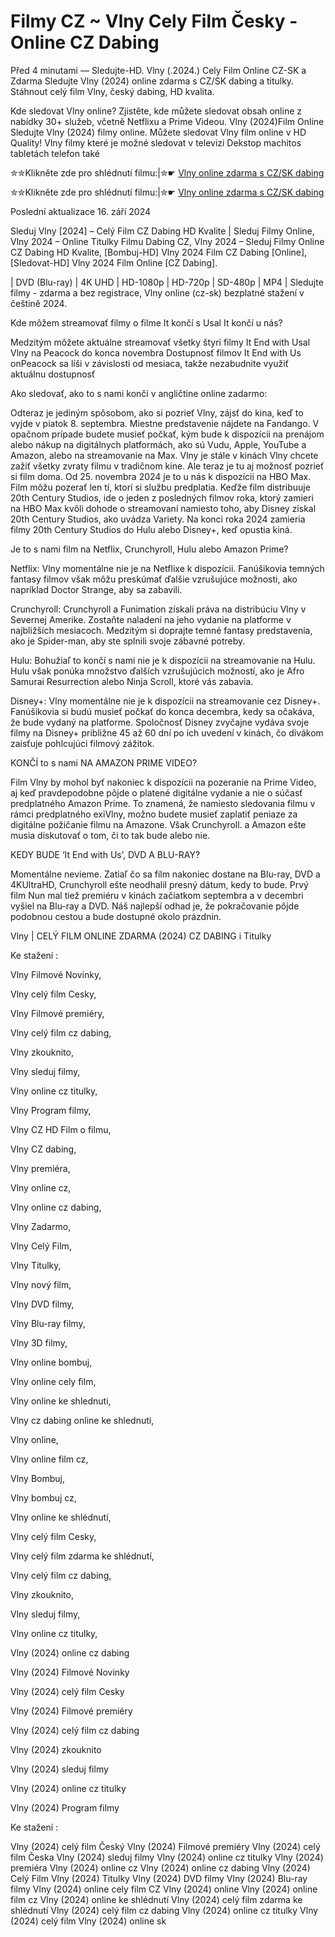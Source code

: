 # Filmy CZ ~ Vlny Cely Film Česky - Online CZ Dabing

Před 4 minutami — Sledujte-HD. Vlny (.2024.) Cely Film Online CZ-SK a Zdarma
Sledujte Vlny (2024) online zdarma s CZ/SK dabing a titulky. Stáhnout celý film Vlny, český dabing, HD kvalita.

Kde sledovat Vlny online? Zjistěte, kde můžete sledovat obsah online z nabídky 30+ služeb, včetně Netflixu a Prime Videou. Vlny (2024)Film Online Sledujte Vlny (2024) filmy online. Můžete sledovat Vlny film online v HD Quality! Vlny filmy které je možné sledovat v televizi Dekstop machitos tabletách telefon také

✮✮Klikněte zde pro shlédnutí filmu:|✮☛ [Vlny online zdarma s CZ/SK dabing](https://onlinecz-skdabingtitulkyzdarmo.blogspot.com/2024/09/vlny-cely-film-online-cz.html)

✮✮Klikněte zde pro shlédnutí filmu:|✮☛ [Vlny online zdarma s CZ/SK dabing](https://onlinecz-skdabingtitulkyzdarmo.blogspot.com/2024/09/vlny-cely-film-online-cz.html)

Poslední aktualizace 16. září 2024


Sleduj Vlny [2024] – Celý Film CZ Dabing HD Kvalite | Sleduj Filmy Online, Vlny 2024 – Online Titulky Filmu Dabing CZ, Vlny 2024 – Sleduj Filmy Online CZ Dabing HD Kvalite, [Bombuj-HD] Vlny 2024 Film CZ Dabing [Online], [Sledovat-HD] Vlny 2024 Film Online [CZ Dabing].

| DVD (Blu-ray) | 4K UHD | HD-1080p | HD-720p | SD-480p | MP4 | Sledujte filmy - zdarma a bez registrace, Vlny online (cz-sk) bezplatné stažení v češtině 2024.

Kde môžem streamovať filmy o filme It končí s Usal It končí u nás?

Medzitým môžete aktuálne streamovať všetky štyri filmy It End with Usal Vlny na Peacock do konca novembra Dostupnosť filmov It End with Us onPeacock sa líši v závislosti od mesiaca, takže nezabudnite využiť aktuálnu dostupnosť

Ako sledovať, ako to s nami končí v angličtine online zadarmo:

Odteraz je jediným spôsobom, ako si pozrieť Vlny, zájsť do kina, keď to vyjde v piatok 8. septembra. Miestne predstavenie nájdete na Fandango. V opačnom prípade budete musieť počkať, kým bude k dispozícii na prenájom alebo nákup na digitálnych platformách, ako sú Vudu, Apple, YouTube a Amazon, alebo na streamovanie na Max. Vlny je stále v kinách Vlny chcete zažiť všetky zvraty filmu v tradičnom kine. Ale teraz je tu aj možnosť pozrieť si film doma. Od 25. novembra 2024 je to u nás k dispozícii na HBO Max. Film môžu pozerať len tí, ktorí si službu predplatia. Keďže film distribuuje 20th Century Studios, ide o jeden z posledných filmov roka, ktorý zamieri na HBO Max kvôli dohode o streamovaní namiesto toho, aby Disney získal 20th Century Studios, ako uvádza Variety. Na konci roka 2024 zamieria filmy 20th Century Studios do Hulu alebo Disney+, keď opustia kiná.

Je to s nami film na Netflix, Crunchyroll, Hulu alebo Amazon Prime?

Netflix: Vlny momentálne nie je na Netflixe k dispozícii. Fanúšikovia temných fantasy filmov však môžu preskúmať ďalšie vzrušujúce možnosti, ako napríklad Doctor Strange, aby sa zabavili.

Crunchyroll: Crunchyroll a Funimation získali práva na distribúciu Vlny v Severnej Amerike. Zostaňte naladení na jeho vydanie na platforme v najbližších mesiacoch. Medzitým si doprajte temné fantasy predstavenia, ako je Spider-man, aby ste splnili svoje zábavné potreby.

Hulu: Bohužiaľ to končí s nami nie je k dispozícii na streamovanie na Hulu. Hulu však ponúka množstvo ďalších vzrušujúcich možností, ako je Afro Samurai Resurrection alebo Ninja Scroll, ktoré vás zabavia.

Disney+: Vlny momentálne nie je k dispozícii na streamovanie cez Disney+. Fanúšikovia si budú musieť počkať do konca decembra, kedy sa očakáva, že bude vydaný na platforme. Spoločnosť Disney zvyčajne vydáva svoje filmy na Disney+ približne 45 až 60 dní po ich uvedení v kinách, čo divákom zaisťuje pohlcujúci filmový zážitok.

KONČÍ to s nami NA AMAZON PRIME VIDEO?

Film Vlny by mohol byť nakoniec k dispozícii na pozeranie na Prime Video, aj keď pravdepodobne pôjde o platené digitálne vydanie a nie o súčasť predplatného Amazon Prime. To znamená, že namiesto sledovania filmu v rámci predplatného exiVlny, možno budete musieť zaplatiť peniaze za digitálne požičanie filmu na Amazone. Však Crunchyroll. a Amazon ešte musia diskutovať o tom, či to tak bude alebo nie.

KEDY BUDE ‘It End with Us’, DVD A BLU-RAY?

Momentálne nevieme. Zatiaľ čo sa film nakoniec dostane na Blu-ray, DVD a 4KUltraHD, Crunchyroll ešte neodhalil presný dátum, kedy to bude. Prvý film Nun mal tiež premiéru v kinách začiatkom septembra a v decembri vyšiel na Blu-ray a DVD. Náš najlepší odhad je, že pokračovanie pôjde podobnou cestou a bude dostupné okolo prázdnin.

Vlny | CELÝ FILM ONLINE ZDARMA (2024) CZ DABING i Titulky

Ke stažení :

Vlny Filmové Novinky,

Vlny celý film Cesky,

Vlny Filmové premiéry,

Vlny celý film cz dabing,

Vlny zkouknito,

Vlny sleduj filmy,

Vlny online cz titulky,

Vlny Program filmy,

Vlny CZ HD Film o filmu,

Vlny CZ dabing,

Vlny premiéra,

Vlny online cz,

Vlny online cz dabing,

Vlny Zadarmo,

Vlny Celý Film,

Vlny Titulky,

Vlny nový film,

Vlny DVD filmy,

Vlny Blu-ray filmy,

Vlny 3D filmy,

Vlny online bombuj,

Vlny online cely film,

Vlny online ke shlednuti,

Vlny cz dabing online ke shlednuti,

Vlny online,

Vlny online film cz,

Vlny Bombuj,

Vlny bombuj cz,

Vlny online ke shlédnutí,

Vlny celý film Cesky,

Vlny celý film zdarma ke shlédnutí,

Vlny celý film cz dabing,

Vlny zkouknito,

Vlny sleduj filmy,

Vlny online cz titulky,

Vlny (2024) online cz dabing

Vlny (2024) Filmové Novinky

Vlny (2024) celý film Cesky

Vlny (2024) Filmové premiéry

Vlny (2024) celý film cz dabing

Vlny (2024) zkouknito

Vlny (2024) sleduj filmy

Vlny (2024) online cz titulky

Vlny (2024) Program filmy

Ke stažení :

Vlny (2024) celý film Český Vlny (2024) Filmové premiéry Vlny (2024) celý film Česka Vlny (2024) sleduj filmy Vlny (2024) online cz titulky Vlny (2024) premiéra Vlny (2024) online cz Vlny (2024) online cz dabing Vlny (2024) Celý Film Vlny (2024) Titulky Vlny (2024) DVD filmy Vlny (2024) Blu-ray filmy Vlny (2024) online cely film CZ Vlny (2024) online Vlny (2024) online film cz Vlny (2024) online ke shlédnutí Vlny (2024) celý film zdarma ke shlédnutí Vlny (2024) celý film cz dabing Vlny (2024) online cz titulky Vlny (2024) celý film Vlny (2024) online sk
